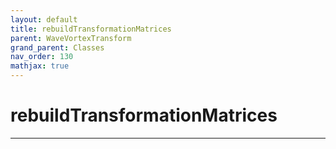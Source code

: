 ```yaml
---
layout: default
title: rebuildTransformationMatrices
parent: WaveVortexTransform
grand_parent: Classes
nav_order: 130
mathjax: true
---
```


#  rebuildTransformationMatrices




---

